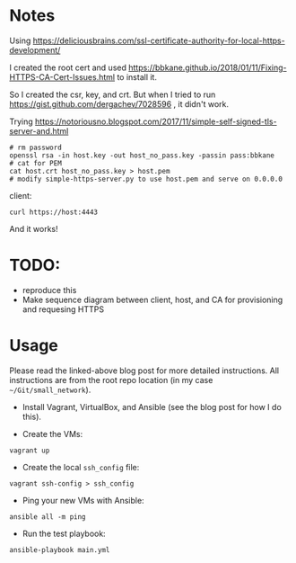 # Notes

Using https://deliciousbrains.com/ssl-certificate-authority-for-local-https-development/

I created the root cert and used https://bbkane.github.io/2018/01/11/Fixing-HTTPS-CA-Cert-Issues.html to install it.

So I created the csr, key, and crt. But when I tried to run https://gist.github.com/dergachev/7028596 , it didn't work.

Trying https://notoriousno.blogspot.com/2017/11/simple-self-signed-tls-server-and.html

```
# rm password
openssl rsa -in host.key -out host_no_pass.key -passin pass:bbkane
# cat for PEM
cat host.crt host_no_pass.key > host.pem
# modify simple-https-server.py to use host.pem and serve on 0.0.0.0
```

client:

```
curl https://host:4443
```

And it works!

# TODO:

- reproduce this
- Make sequence diagram between client, host, and CA for provisioning and requesing HTTPS

# Usage

Please read the linked-above blog post for more detailed instructions. All
instructions are from the root repo location (in my case `~/Git/small_network`).

- Install Vagrant, VirtualBox, and Ansible (see the blog post for how I do this).

- Create the VMs:

```
vagrant up
```

- Create the local `ssh_config` file:

```
vagrant ssh-config > ssh_config
```

- Ping your new VMs with Ansible:

```
ansible all -m ping
```

- Run the test playbook:

```
ansible-playbook main.yml
```
